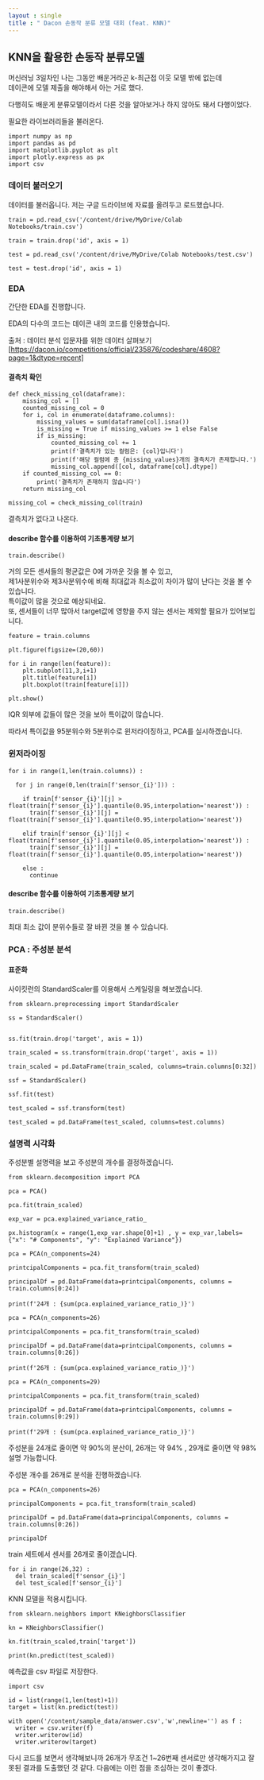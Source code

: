 ```yaml
---
layout : single
title : " Dacon 손동작 분류 모델 대회 (feat. KNN)" 
---
```


## KNN을 활용한 손동작 분류모델

머신러닝 3일차인 나는 그동안 배운거라곤 k-최근접 이웃 모델 밖에 없는데  
데이콘에 모델 제출을 해야해서 아는 거로 했다.  
  
다행히도 배운게 분류모델이라서 다른 것을 알아보거나 하지 않아도 돼서 다행이었다.  

필요한 라이브러리들을 불러온다.


```
import numpy as np
import pandas as pd 
import matplotlib.pyplot as plt
import plotly.express as px
import csv
```

### 데이터 불러오기

데이터를 불러옵니다. 저는 구글 드라이브에 자료를 올려두고 로드했습니다.

```
train = pd.read_csv('/content/drive/MyDrive/Colab Notebooks/train.csv')

train = train.drop('id', axis = 1)

test = pd.read_csv('/content/drive/MyDrive/Colab Notebooks/test.csv')

test = test.drop('id', axis = 1)
```

### EDA
간단한 EDA를 진행합니다.  

EDA의 다수의 코드는 데이콘 내의 코드를 인용했습니다.  

출처 : 데이터 분석 입문자를 위한 데이터 살펴보기  
[https://dacon.io/competitions/official/235876/codeshare/4608?page=1&dtype=recent]

#### 결측치 확인

```
def check_missing_col(dataframe):
    missing_col = []
    counted_missing_col = 0
    for i, col in enumerate(dataframe.columns):
        missing_values = sum(dataframe[col].isna())
        is_missing = True if missing_values >= 1 else False
        if is_missing:
            counted_missing_col += 1
            print(f'결측치가 있는 컬럼은: {col}입니다')
            print(f'해당 컬럼에 총 {missing_values}개의 결측치가 존재합니다.')
            missing_col.append([col, dataframe[col].dtype])
    if counted_missing_col == 0:
        print('결측치가 존재하지 않습니다')
    return missing_col

missing_col = check_missing_col(train)
```

결측치가 없다고 나온다.

#### describe 함수를 이용하여 기초통계량 보기

```
train.describe()
```

거의 모든 센서들의 평균값은 0에 가까운 것을 볼 수 있고,  
제1사분위수와 제3사분위수에 비해 최대값과 최소값이 차이가 많이 난다는 것을 볼 수 있습니다.  
특이값이 많을 것으로 예상되네요.  
또, 센서들이 너무 많아서 target값에 영향을 주지 않는 센서는 제외할 필요가 있어보입니다.

```
feature = train.columns

plt.figure(figsize=(20,60))

for i in range(len(feature)):
    plt.subplot(11,3,i+1)
    plt.title(feature[i])
    plt.boxplot(train[feature[i]])

plt.show()
```

IQR 외부에 값들이 많은 것을 보아 특이값이 많습니다.  

따라서 특이값을 95분위수와 5분위수로 윈저라이징하고, PCA를 실시하겠습니다.

### 윈저라이징

```
for i in range(1,len(train.columns)) :

  for j in range(0,len(train[f'sensor_{i}'])) : 

    if train[f'sensor_{i}'][j] > float(train[f'sensor_{i}'].quantile(0.95,interpolation='nearest')) :
      train[f'sensor_{i}'][j] = float(train[f'sensor_{i}'].quantile(0.95,interpolation='nearest'))
    
    elif train[f'sensor_{i}'][j] < float(train[f'sensor_{i}'].quantile(0.05,interpolation='nearest')) :
      train[f'sensor_{i}'][j] = float(train[f'sensor_{i}'].quantile(0.05,interpolation='nearest'))

    else : 
      continue
```

#### describe 함수를 이용하여 기초통계량 보기

```
train.describe()
```

최대 최소 값이 분위수들로 잘 바뀐 것을 볼 수 있습니다.


### PCA : 주성분 분석

#### 표준화

사이킷런의 StandardScaler를 이용해서 스케일링을 해보겠습니다.

```
from sklearn.preprocessing import StandardScaler

ss = StandardScaler()


ss.fit(train.drop('target', axis = 1))

train_scaled = ss.transform(train.drop('target', axis = 1))

train_scaled = pd.DataFrame(train_scaled, columns=train.columns[0:32])

ssf = StandardScaler()

ssf.fit(test)

test_scaled = ssf.transform(test)

test_scaled = pd.DataFrame(test_scaled, columns=test.columns)
```

### 설명력 시각화 
주성분별 설명력을 보고 주성분의 개수를 결정하겠습니다.

```
from sklearn.decomposition import PCA

pca = PCA()

pca.fit(train_scaled)

exp_var = pca.explained_variance_ratio_

px.histogram(x = range(1,exp_var.shape[0]+1) , y = exp_var,labels={"x": "# Components", "y": "Explained Variance"})

pca = PCA(n_components=24)

printcipalComponents = pca.fit_transform(train_scaled)

principalDf = pd.DataFrame(data=printcipalComponents, columns = train.columns[0:24])

print(f'24개 : {sum(pca.explained_variance_ratio_)}')

pca = PCA(n_components=26)

printcipalComponents = pca.fit_transform(train_scaled)

principalDf = pd.DataFrame(data=printcipalComponents, columns = train.columns[0:26])

print(f'26개 : {sum(pca.explained_variance_ratio_)}')

pca = PCA(n_components=29)

printcipalComponents = pca.fit_transform(train_scaled)

principalDf = pd.DataFrame(data=printcipalComponents, columns = train.columns[0:29])

print(f'29개 : {sum(pca.explained_variance_ratio_)}')
```

주성분을 24개로 줄이면 약 90%의 분산이, 26개는 약 94% , 29개로 줄이면 약 98% 설명 가능합니다.  

주성분 개수를 26개로 분석을 진행하겠습니다.

```
pca = PCA(n_components=26)

principalComponents = pca.fit_transform(train_scaled)

principalDf = pd.DataFrame(data=principalComponents, columns = train.columns[0:26])

principalDf
```

train 세트에서 센서를 26개로 줄이겠습니다.

```
for i in range(26,32) :
  del train_scaled[f'sensor_{i}']
  del test_scaled[f'sensor_{i}']
  ```

KNN 모델을 적용시킵니다.

```
from sklearn.neighbors import KNeighborsClassifier

kn = KNeighborsClassifier()

kn.fit(train_scaled,train['target'])

print(kn.predict(test_scaled))
```

  예측값을 csv 파일로 저장한다.

```
import csv

id = list(range(1,len(test)+1))
target = list(kn.predict(test))

with open('/content/sample_data/answer.csv','w',newline='') as f :
  writer = csv.writer(f)
  writer.writerow(id)
  writer.writerow(target)
  ```

다시 코드를 보면서 생각해보니까 26개가 무조건 1~26번째 센서로만 생각해가지고 잘못된 결과를 도출했던 것 같다.
다음에는 이런 점을 조심하는 것이 좋겠다.
